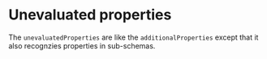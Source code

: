# Unevaluated properties

The `unevaluatedProperties` are like the `additionalProperties` except that it also recognzies
properties in sub-schemas.